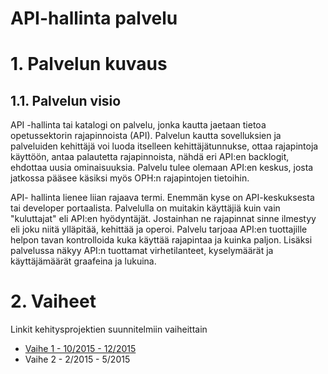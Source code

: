 # API-hallinta palvelu

# 1. Palvelun kuvaus

## 1.1. Palvelun visio
API -hallinta tai katalogi on palvelu, jonka kautta jaetaan tietoa opetussektorin rajapinnoista (API). Palvelun kautta sovelluksien ja palveluiden kehittäjä voi luoda itselleen kehittäjätunnukse, ottaa rajapintoja käyttöön, antaa palautetta rajapinnoista, nähdä eri API:en backlogit, ehdottaa uusia ominaisuuksia. Palvelu tulee olemaan API:en keskus, josta jatkossa pääsee käsiksi myös OPH:n rajapintojen tietoihin. 

API- hallinta lienee liian rajaava termi. Enemmän kyse on API-keskuksesta tai developer portaalista. Palvelulla on muitakin käyttäjiä kuin vain "kuluttajat" eli API:en hyödyntäjät. Jostainhan ne rajapinnat sinne ilmestyy eli joku niitä ylläpitää, kehittää ja operoi. Palvelu tarjoaa API:en tuottajille helpon tavan kontrolloida kuka käyttää rajapintaa ja kuinka paljon. Lisäksi palvelussa näkyy API:n tuottamat virhetilanteet, kyselymäärät ja käyttäjämäärät graafeina ja lukuina. 

# 2. Vaiheet
Linkit kehitysprojektien suunnitelmiin vaiheittain
* [Vaihe 1 - 10/2015 - 12/2015](https://github.com/Digipalvelutehdas/API-katalogi/blob/master/vaiheet/vaihe1.md)
* Vaihe 2 - 2/2015 - 5/2015
